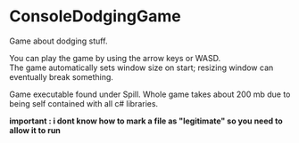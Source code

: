 # ConsoleDodgingGame
 Game about dodging stuff.

You can play the game by using the arrow keys or WASD.  
The game automatically sets window size on start; resizing window can eventually break something.

Game executable found under Spill. Whole game takes about 200 mb due to being self contained with all c# libraries.

**important : i dont know how to mark a file as "legitimate" so you need to allow it to run**
